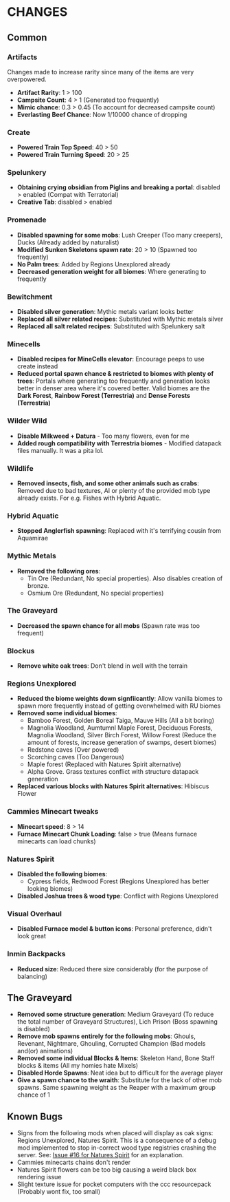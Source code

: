 # CHANGES

## Common

### Artifacts
Changes made to increase rarity since many of the items are very overpowered.

- **Artifact Rarity**: 1 > 100
- **Campsite Count**: 4 > 1 (Generated too frequently)
- **Mimic chance**: 0.3 > 0.45 (To account for decreased campsite count)
- **Everlasting Beef Chance**: Now 1/10000 chance of dropping

### Create
- **Powered Train Top Speed**: 40 > 50
- **Powered Train Turning Speed**: 20 > 25

### Spelunkery
- **Obtaining crying obsidian from Piglins and breaking a portal**: disabled > enabled (Compat with Terratorial)
- **Creative Tab**: disabled > enabled

### Promenade
- **Disabled spawning for some mobs**: Lush Creeper (Too many creepers), Ducks (Already added by naturalist)
- **Modified Sunken Skeletons spawn rate**: 20 > 10 (Spawned too frequently)
- **No Palm trees**: Added by Regions Unexplored already
- **Decreased generation weight for all biomes**: Where generating to frequently

### Bewitchment
- **Disabled silver generation**: Mythic metals variant looks better
- **Replaced all silver related recipes**: Substituted with Mythic metals silver
- **Replaced all salt related recipes**: Substituted with Spelunkery salt

### Minecells
- **Disabled recipes for MineCells elevator**: Encourage peeps to use create instead
- **Reduced portal spawn chance & restricted to biomes with plenty of trees**:  Portals where generating too frequently and generation looks better in denser area where it's covered better. Valid biomes are the **Dark Forest**, **Rainbow Forest (Terrestria)** and **Dense Forests (Terrestria)**

### Wilder Wild
- **Disable Milkweed + Datura** - Too many flowers, even for me
- **Added rough compatibility with Terrestria biomes** - Modified datapack files manually. It was a pita lol.

### Wildlife
- **Removed insects, fish, and some other animals such as crabs**: Removed due to bad textures, AI or plenty of the provided mob type already exists. For e.g. Fishes with Hybrid Aquatic.

### Hybrid Aquatic
- **Stopped Anglerfish spawning**: Replaced with it's terrifying cousin from Aquamirae

### Mythic Metals
- **Removed the following ores**:
    - Tin Ore (Redundant, No special properties). Also disables creation of bronze.
    - Osmium Ore (Redundant, No special properties)

### The Graveyard
- **Decreased the spawn chance for all mobs** (Spawn rate was too frequent)

### Blockus
- **Remove white oak trees**: Don't blend in well with the terrain

### Regions Unexplored
- **Reduced the biome weights down signfiicantly**: Allow vanilla biomes to spawn more frequently instead of getting overwhelmed with RU biomes
- **Removed some individual biomes**:
    - Bamboo Forest, Golden Boreal Taiga, Mauve Hills (All a bit boring)
    - Magnolia Woodland, Aumtumnl Maple Forest, Deciduous Forests, Magnolia Woodland, Silver Birch Forest, Willow Forest (Reduce the amount of forests, increase generation of swamps, desert biomes)
    - Redstone caves (Over powered)
    - Scorching caves (Too Dangerous)
    - Maple forest (Replaced with Natures Spirit alternative)
    - Alpha Grove. Grass textures conflict with structure datapack generation
- **Replaced various blocks with Natures Spirit alternatives**: Hibiscus Flower

### Cammies Minecart tweaks
- **Minecart speed**: 8 > 14
- **Furnace Minecart Chunk Loading**: false > true (Means furnace minecarts can load chunks)

### Natures Spirit
- **Disabled the following biomes**:
    - Cypress fields, Redwood Forest (Regions Unexplored has better looking biomes)
- **Disabled Joshua trees & wood type**: Conflict with Regions Unexplored

### Visual Overhaul
- **Disabled Furnace model & button icons**: Personal preference, didn't look great

### Inmin Backpacks
- **Reduced size**: Reduced there size considerably (for the purpose of balancing)

## The Graveyard
- **Removed some structure generation**: Medium Graveyard (To reduce the total number of Graveyard Structures), Lich Prison (Boss spawning is disabled)
- **Remove mob spawns entirely for the following mobs**: Ghouls, Revenant, Nightmare, Ghouling, Corrupted Champion (Bad models and(or) animations)
- **Removed some individual Blocks & Items**: Skeleton Hand, Bone Staff blocks & items (All my homies hate Mixels)
- **Disabled Horde Spawns**: Neat idea but to difficult for the average player
- **Give a spawn chance to the wraith**: Substitute for the lack of other mob spawns. Same spawning weight as the Reaper with a maximum group chance of 1


## Known Bugs

- Signs from the following mods when placed will display as oak signs: Regions Unexplored, Natures Spirit. This is a consequence of a debug mod implemented to stop in-correct wood type registries crashing the server. See: [Issue #16 for Natures Spirit](https://github.com/Team-Hibiscus/NatureSpirit/issues/16) for an explanation.
- Cammies minecarts chains don't render
- Natures Spirit flowers can be too big causing a weird black box rendering issue
- Slight texture issue for pocket computers with the ccc resourcepack (Probably wont fix, too small)


